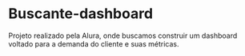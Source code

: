 # Buscante-dashboard
Projeto realizado pela Alura, onde buscamos construir um dashboard voltado para a demanda do cliente e suas métricas.
